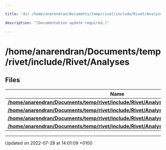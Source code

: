 ```yaml
---

title: 'dir /home/anarendran/Documents/temp/rivet/include/Rivet/Analyses'

description: "[Documentation update required.]"

---
```


# /home/anarendran/Documents/temp/rivet/include/Rivet/Analyses



## Files

| Name           |
| -------------- |
| **[/home/anarendran/Documents/temp/rivet/include/Rivet/Analyses/MC_Cent_pPb.hh](http://example.org/files/mc__cent__ppb_8hh/#file-mc-cent-ppb.hh)**  |
| **[/home/anarendran/Documents/temp/rivet/include/Rivet/Analyses/MC_JetAnalysis.hh](http://example.org/files/mc__jetanalysis_8hh/#file-mc-jetanalysis.hh)**  |
| **[/home/anarendran/Documents/temp/rivet/include/Rivet/Analyses/MC_JetSplittings.hh](http://example.org/files/mc__jetsplittings_8hh/#file-mc-jetsplittings.hh)**  |
| **[/home/anarendran/Documents/temp/rivet/include/Rivet/Analyses/MC_ParticleAnalysis.hh](http://example.org/files/mc__particleanalysis_8hh/#file-mc-particleanalysis.hh)**  |






-------------------------------

Updated on 2022-07-28 at 14:01:09 +0100
